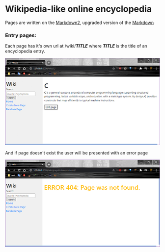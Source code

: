 # Wikipedia-like online encyclopedia
Pages are written on the [Markdown2](https://github.com/trentm/python-markdown2), upgraded version of the [Markdown](https://en.wikipedia.org/wiki/Markdown)

### Entry pages:
Each page has it's own url at /wiki/__*TITLE*__ where __*TITLE*__ is the title of an encyclopedia entry.

![Title page](/media-for-README/title-pages.gif)


And if page doesn't exist the user will be presented with an error page

![Error page](/media-for-README/error404.png)
